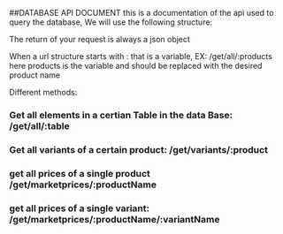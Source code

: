 ##DATABASE API DOCUMENT
this is a documentation of the api used to query the database, We will use the following structure:

The return of your request is always a json object

When a url structure starts with : that is a variable, EX:
/get/all/:products
here products is the variable and should be replaced with the desired product name

Different methods:

### Get all elements in a certian Table in the data Base: /get/all/:table

### Get all variants of a certain product: /get/variants/:product

### get all prices of a single product /get/marketprices/:productName

### get all prices of a single variant: /get/marketprices/:productName/:variantName
